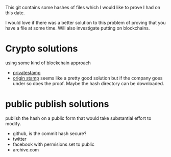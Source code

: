 This git contains some hashes of files which I would like to prove I had on this date.

I would love if there was a better solution to this problem of proving that you have a file at some time.
Will also investigate putting on blockchains.


# Crypto solutions
using some kind of blockchain approach
- [privatestamp](https://github.com/mustafarefaey/PrivateStamp)
- [origin stamp](https://originstamp.com/) seems like a pretty good solution but if the company goes under so does the proof. Maybe the hash directory can be downloaded.

# public publish solutions
publish the hash on a public form that would take substantial effort to modify.
- github, is the commit hash secure?
- twitter
- facebook with permisions set to public
- archive.com
